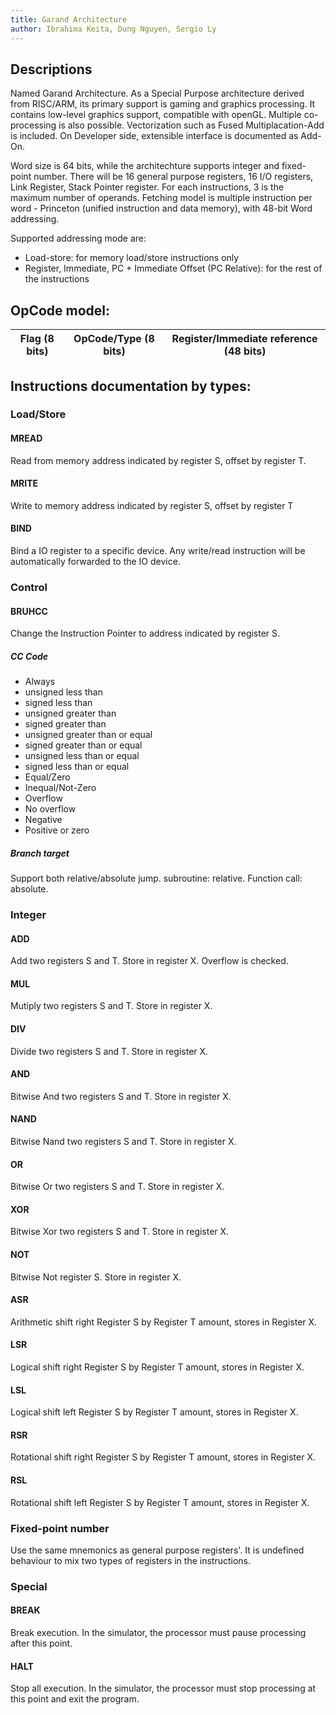 ```yaml
---
title: Garand Architecture
author: Ibrahima Keita, Dung Nguyen, Sergio Ly
---
```


<!-- # Garand Architecture -->

## Descriptions

Named Garand Architecture. As a Special Purpose architecture derived from RISC/ARM, its primary support is gaming and graphics processing. It contains low-level graphics support, compatible with openGL. Multiple co-processing is also possible. Vectorization such as Fused Multiplacation-Add is included. On Developer side, extensible interface is documented as Add-On.

Word size is 64 bits, while the architechture supports integer and fixed-point number. There will be 16 general purpose registers, 16 I/O registers, Link Register, Stack Pointer register. For each instructions, 3 is the maximum number of operands. Fetching model is multiple instruction per word - Princeton (unified instruction and data memory), with 48-bit Word addressing.

Supported addressing mode are:

-   Load-store: for memory load/store instructions only
-   Register, Immediate, PC + Immediate Offset (PC Relative): for the rest of the instructions

## OpCode model:

| Flag (8 bits) | OpCode/Type (8 bits) | Register/Immediate reference (48 bits) |
| ------------- | -------------------- | -------------------------------------- |

## Instructions documentation by types:

### Load/Store

#### MREAD

Read from memory address indicated by register S, offset by register T.

#### MRITE

Write to memory address indicated by register S, offset by register T

#### BIND

Bind a IO register to a specific device. Any write/read instruction will be automatically forwarded to the IO device.

### Control

#### BRUHCC

Change the Instruction Pointer to address indicated by register S.

##### CC Code

-   Always
-   unsigned less than
-   signed less than
-   unsigned greater than
-   signed greater than
-   unsigned greater than or equal
-   signed greater than or equal
-   unsigned less than or equal
-   signed less than or equal
-   Equal/Zero
-   Inequal/Not-Zero
-   Overflow
-   No overflow
-   Negative
-   Positive or zero

##### Branch target

Support both relative/absolute jump. subroutine: relative. Function call: absolute.

### Integer

#### ADD

Add two registers S and T. Store in register X. Overflow is checked.

#### MUL

Mutiply two registers S and T. Store in register X.

#### DIV

Divide two registers S and T. Store in register X.

#### AND

Bitwise And two registers S and T. Store in register X.

#### NAND

Bitwise Nand two registers S and T. Store in register X.

#### OR

Bitwise Or two registers S and T. Store in register X.

#### XOR

Bitwise Xor two registers S and T. Store in register X.

#### NOT

Bitwise Not register S. Store in register X.

#### ASR

Arithmetic shift right Register S by Register T amount, stores in Register X.

#### LSR

Logical shift right Register S by Register T amount, stores in Register X.

#### LSL

Logical shift left Register S by Register T amount, stores in Register X.

#### RSR

Rotational shift right Register S by Register T amount, stores in Register X.

#### RSL

Rotational shift left Register S by Register T amount, stores in Register X.

### Fixed-point number

Use the same mnemonics as general purpose registers'. It is undefined behaviour to mix two types of registers in the instructions.

### Special

#### BREAK

Break execution. In the simulator, the processor must pause processing after this point.

#### HALT

Stop all execution. In the simulator, the processor must stop processing at this point and exit the program.
